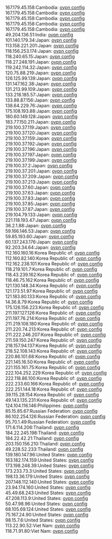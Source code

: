 167.179.45.158:Cambodia: [ovpn config](vpn/167_179_45_158.ovpn)  
167.179.45.158:Cambodia: [ovpn config](vpn/167_179_45_158.ovpn)  
167.179.45.158:Cambodia: [ovpn config](vpn/167_179_45_158.ovpn)  
167.179.45.158:Cambodia: [ovpn config](vpn/167_179_45_158.ovpn)  
167.179.45.158:Cambodia: [ovpn config](vpn/167_179_45_158.ovpn)  
49.204.136.51:India: [ovpn config](vpn/49_204_136_51.ovpn)  
101.140.179.34:Japan: [ovpn config](vpn/101_140_179_34.ovpn)  
113.158.221.201:Japan: [ovpn config](vpn/113_158_221_201.ovpn)  
118.156.253.174:Japan: [ovpn config](vpn/118_156_253_174.ovpn)  
118.240.65.15:Japan: [ovpn config](vpn/118_240_65_15.ovpn)  
118.27.248.191:Japan: [ovpn config](vpn/118_27_248_191.ovpn)  
119.242.114.32:Japan: [ovpn config](vpn/119_242_114_32.ovpn)  
120.75.88.219:Japan: [ovpn config](vpn/120_75_88_219.ovpn)  
126.125.99.139:Japan: [ovpn config](vpn/126_125_99_139.ovpn)  
131.147.162.38:Japan: [ovpn config](vpn/131_147_162_38.ovpn)  
131.213.99.109:Japan: [ovpn config](vpn/131_213_99_109.ovpn)  
133.218.185.57:Japan: [ovpn config](vpn/133_218_185_57.ovpn)  
133.88.87.156:Japan: [ovpn config](vpn/133_88_87_156.ovpn)  
138.64.229.76:Japan: [ovpn config](vpn/138_64_229_76.ovpn)  
175.108.193.88:Japan: [ovpn config](vpn/175_108_193_88.ovpn)  
180.60.149.128:Japan: [ovpn config](vpn/180_60_149_128.ovpn)  
183.77.150.211:Japan: [ovpn config](vpn/183_77_150_211.ovpn)  
219.100.37.119:Japan: [ovpn config](vpn/219_100_37_119.ovpn)  
219.100.37.120:Japan: [ovpn config](vpn/219_100_37_120.ovpn)  
219.100.37.159:Japan: [ovpn config](vpn/219_100_37_159.ovpn)  
219.100.37.192:Japan: [ovpn config](vpn/219_100_37_192.ovpn)  
219.100.37.196:Japan: [ovpn config](vpn/219_100_37_196.ovpn)  
219.100.37.197:Japan: [ovpn config](vpn/219_100_37_197.ovpn)  
219.100.37.199:Japan: [ovpn config](vpn/219_100_37_199.ovpn)  
219.100.37.2:Japan: [ovpn config](vpn/219_100_37_2.ovpn)  
219.100.37.201:Japan: [ovpn config](vpn/219_100_37_201.ovpn)  
219.100.37.209:Japan: [ovpn config](vpn/219_100_37_209.ovpn)  
219.100.37.213:Japan: [ovpn config](vpn/219_100_37_213.ovpn)  
219.100.37.60:Japan: [ovpn config](vpn/219_100_37_60.ovpn)  
219.100.37.63:Japan: [ovpn config](vpn/219_100_37_63.ovpn)  
219.100.37.83:Japan: [ovpn config](vpn/219_100_37_83.ovpn)  
219.100.37.85:Japan: [ovpn config](vpn/219_100_37_85.ovpn)  
219.100.37.87:Japan: [ovpn config](vpn/219_100_37_87.ovpn)  
219.104.79.133:Japan: [ovpn config](vpn/219_104_79_133.ovpn)  
221.118.193.47:Japan: [ovpn config](vpn/221_118_193_47.ovpn)  
36.2.1.88:Japan: [ovpn config](vpn/36_2_1_88.ovpn)  
59.166.146.53:Japan: [ovpn config](vpn/59_166_146_53.ovpn)  
59.85.193.60:Japan: [ovpn config](vpn/59_85_193_60.ovpn)  
60.137.243.176:Japan: [ovpn config](vpn/60_137_243_176.ovpn)  
92.203.34.64:Japan: [ovpn config](vpn/92_203_34_64.ovpn)  
112.160.160.16:Korea Republic of: [ovpn config](vpn/112_160_160_16.ovpn)  
112.160.82.140:Korea Republic of: [ovpn config](vpn/112_160_82_140.ovpn)  
112.162.238.101:Korea Republic of: [ovpn config](vpn/112_162_238_101.ovpn)  
118.219.101.7:Korea Republic of: [ovpn config](vpn/118_219_101_7.ovpn)  
118.43.239.162:Korea Republic of: [ovpn config](vpn/118_43_239_162.ovpn)  
118.46.75.162:Korea Republic of: [ovpn config](vpn/118_46_75_162.ovpn)  
121.130.148.34:Korea Republic of: [ovpn config](vpn/121_130_148_34.ovpn)  
121.173.51.97:Korea Republic of: [ovpn config](vpn/121_173_51_97.ovpn)  
121.183.80.133:Korea Republic of: [ovpn config](vpn/121_183_80_133.ovpn)  
14.36.8.79:Korea Republic of: [ovpn config](vpn/14_36_8_79.ovpn)  
175.126.156.223:Korea Republic of: [ovpn config](vpn/175_126_156_223.ovpn)  
211.197.127.126:Korea Republic of: [ovpn config](vpn/211_197_127_126.ovpn)  
211.197.76.214:Korea Republic of: [ovpn config](vpn/211_197_76_214.ovpn)  
211.219.108.180:Korea Republic of: [ovpn config](vpn/211_219_108_180.ovpn)  
211.220.74.213:Korea Republic of: [ovpn config](vpn/211_220_74_213.ovpn)  
211.222.246.207:Korea Republic of: [ovpn config](vpn/211_222_246_207.ovpn)  
211.59.150.247:Korea Republic of: [ovpn config](vpn/211_59_150_247.ovpn)  
218.157.94.137:Korea Republic of: [ovpn config](vpn/218_157_94_137.ovpn)  
218.52.108.143:Korea Republic of: [ovpn config](vpn/218_52_108_143.ovpn)  
220.86.101.68:Korea Republic of: [ovpn config](vpn/220_86_101_68.ovpn)  
221.145.16.50:Korea Republic of: [ovpn config](vpn/221_145_16_50.ovpn)  
221.155.161.75:Korea Republic of: [ovpn config](vpn/221_155_161_75.ovpn)  
222.104.252.229:Korea Republic of: [ovpn config](vpn/222_104_252_229.ovpn)  
222.118.86.100:Korea Republic of: [ovpn config](vpn/222_118_86_100.ovpn)  
222.233.60.166:Korea Republic of: [ovpn config](vpn/222_233_60_166.ovpn)  
222.251.144.18:Korea Republic of: [ovpn config](vpn/222_251_144_18.ovpn)  
39.115.28.154:Korea Republic of: [ovpn config](vpn/39_115_28_154.ovpn)  
49.143.135.231:Korea Republic of: [ovpn config](vpn/49_143_135_231.ovpn)  
124.104.116.146:Philippines: [ovpn config](vpn/124_104_116_146.ovpn)  
85.15.85.67:Russian Federation: [ovpn config](vpn/85_15_85_67.ovpn)  
86.102.254.126:Russian Federation: [ovpn config](vpn/86_102_254_126.ovpn)  
95.70.1.49:Russian Federation: [ovpn config](vpn/95_70_1_49.ovpn)  
171.6.114.206:Thailand: [ovpn config](vpn/171_6_114_206.ovpn)  
184.22.245.198:Thailand: [ovpn config](vpn/184_22_245_198.ovpn)  
184.22.42.21:Thailand: [ovpn config](vpn/184_22_42_21.ovpn)  
203.150.156.210:Thailand: [ovpn config](vpn/203_150_156_210.ovpn)  
49.228.52.233:Thailand: [ovpn config](vpn/49_228_52_233.ovpn)  
139.180.147.96:United States: [ovpn config](vpn/139_180_147_96.ovpn)  
163.182.174.159:United States: [ovpn config](vpn/163_182_174_159.ovpn)  
173.198.248.39:United States: [ovpn config](vpn/173_198_248_39.ovpn)  
173.233.73.3:United States: [ovpn config](vpn/173_233_73_3.ovpn)  
198.13.36.179:United States: [ovpn config](vpn/198_13_36_179.ovpn)  
207.148.112.140:United States: [ovpn config](vpn/207_148_112_140.ovpn)  
23.94.174.160:United States: [ovpn config](vpn/23_94_174_160.ovpn)  
45.49.68.243:United States: [ovpn config](vpn/45_49_68_243.ovpn)  
47.208.113.9:United States: [ovpn config](vpn/47_208_113_9.ovpn)  
50.47.98.96:United States: [ovpn config](vpn/50_47_98_96.ovpn)  
68.105.69.124:United States: [ovpn config](vpn/68_105_69_124.ovpn)  
75.167.24.90:United States: [ovpn config](vpn/75_167_24_90.ovpn)  
98.15.7.6:United States: [ovpn config](vpn/98_15_7_6.ovpn)  
113.22.90.52:Viet Nam: [ovpn config](vpn/113_22_90_52.ovpn)  
118.71.91.80:Viet Nam: [ovpn config](vpn/118_71_91_80.ovpn)  

